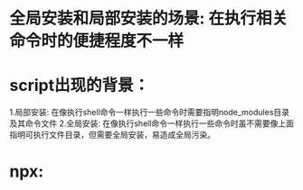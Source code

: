 # 全局安装和局部安装的场景: 在执行相关命令时的便捷程度不一样

# script出现的背景：
1.局部安装: 在像执行shell命令一样执行一些命令时需要指明node_modules目录及其命令文件
2.全局安装: 在像执行shell命令一样执行一些命令时虽不需要像上面指明可执行文件目录，但需要全局安装，易造成全局污染。

# npx: